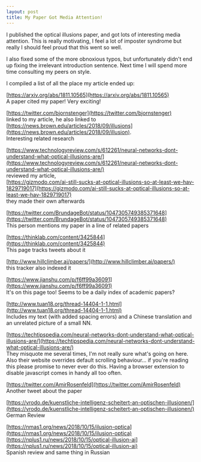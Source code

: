 ```yaml
---
layout: post
title: My Paper Got Media Attention!
---
```



I published the optical illusions paper, and got lots of interesting media attention. This is really 
motivating, I feel a lot of imposter syndrome but really I should feel proud that this went so well.

I also fixed some of the more obnoxious typos, but unfortunately didn't end up fixing the irrelevant 
introduction sentence. Next time I will spend more time consulting my peers on style.

I compiled a list of all the place my article ended up:

[https://arxiv.org/abs/1811.10565](https://arxiv.org/abs/1811.10565)
<br>
A paper cited my paper! Very exciting!

[https://twitter.com/bjornstenger](https://twitter.com/bjornstenger)
<br>
linked to my article, he also linked to 
  [https://news.brown.edu/articles/2018/09/illusions](https://news.brown.edu/articles/2018/09/illusion).
<br>
  Interesting related research


[https://www.technologyreview.com/s/612261/neural-networks-dont-understand-what-optical-illusions-are/](https://www.technologyreview.com/s/612261/neural-networks-dont-understand-what-optical-illusions-are/)
<br>
reviewed my article, 
<br>
[https://gizmodo.com/ai-still-sucks-at-optical-illusions-so-at-least-we-hav-1829719017](https://gizmodo.com/ai-still-sucks-at-optical-illusions-so-at-least-we-hav-1829719017)
<br>
 they made their own afterwards

[https://twitter.com/BrundageBot/status/1047305749385371648](https://twitter.com/BrundageBot/status/1047305749385371648)
<br>
This person mentions my paper in a line of related papers

[https://thinklab.com/content/3425844](https://thinklab.com/content/3425844)
<br>
This page tracks tweets about it

[http://www.hillclimber.ai/papers/](http://www.hillclimber.ai/papers/)
<br>
this tracker also indexed it

[https://www.jianshu.com/p/f6ff99a36091](https://www.jianshu.com/p/f6ff99a36091)
<br>
It's on this page too! Seems to be a daily index of academic papers?

[http://www.tuan18.org/thread-14404-1-1.html](http://www.tuan18.org/thread-14404-1-1.html)
<br>
Includes my text (with added spacing errors) and a Chinese translation and
an unrelated picture of a small NN.

[https://techtipspedia.com/neural-networks-dont-understand-what-optical-illusions-are/](https://techtipspedia.com/neural-networks-dont-understand-what-optical-illusions-are/)
<br>
They misquote me several times, I'm not really sure what's going on here.
<br>
Also their website overrides default scrolling behaviour... if you're reading this please promise to
never ever do this. Having a browser extension to disable javascript comes in handy all too often.

[https://twitter.com/AmirRosenfeld](https://twitter.com/AmirRosenfeld)
<br>
Another tweet about the paper

[https://vrodo.de/kuenstliche-intelligenz-scheitert-an-optischen-illusionen/](https://vrodo.de/kuenstliche-intelligenz-scheitert-an-optischen-illusionen/)
<br>
German Review

[https://nmas1.org/news/2018/10/15/ilusion-optica](https://nmas1.org/news/2018/10/15/ilusion-optica)
<br>
[https://nplus1.ru/news/2018/10/15/optical-illusion-ai](https://nplus1.ru/news/2018/10/15/optical-illusion-ai)
<br>
Spanish review and same thing in Russian


